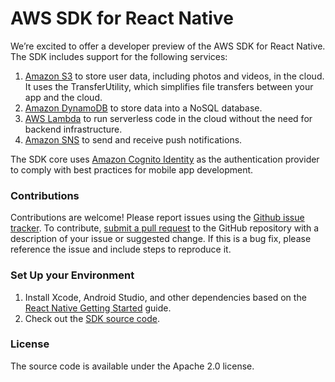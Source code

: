# AWS SDK for React Native

We’re excited to offer a developer preview of the AWS SDK for React Native. The SDK includes support for the following services:

1. [Amazon S3](https://aws.amazon.com/s3/) to store user data, including photos and videos, in the cloud. It uses the TransferUtility, which simplifies file transfers between your app and the cloud.
2. [Amazon DynamoDB](https://aws.amazon.com/dynamodb/) to store data into a NoSQL database.
3. [AWS Lambda](https://aws.amazon.com/lambda/) to run serverless code in the cloud without the need for backend infrastructure.
4. [Amazon SNS](https://aws.amazon.com/sns/) to send and receive push notifications.

The SDK core uses [Amazon Cognito Identity](https://aws.amazon.com/cognito/) as the authentication provider to comply with best practices for mobile app development.

### Contributions
Contributions are welcome! Please report issues using the [Github issue tracker](https://github.com/awslabs/aws-sdk-react-native/issues). To contribute, [submit a pull request](https://github.com/awslabs/aws-sdk-react-native/pulls) to the GitHub repository with a description of your issue or suggested change. If this is a bug fix, please reference the issue and include steps to reproduce it.

### Set Up your Environment

1. Install Xcode, Android Studio, and other dependencies based on the [React Native Getting Started](https://facebook.github.io/react-native/docs/getting-started.html#content) guide.
2. Check out the [SDK source code](https://github.com/aws/aws-sdk-react-native).

### License

The source code is available under the Apache 2.0 license.
